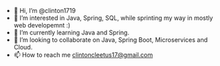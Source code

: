 - 👋 Hi, I’m @clinton1719
- 👀 I’m interested in Java, Spring, SQL, while sprinting my way in mostly web developemnt :)
- 🌱 I’m currently learning Java and Spring.
- 💞️ I’m looking to collaborate on Java, Spring Boot, Microservices and Cloud.
- 📫 How to reach me clintoncleetus17@gmail.com

<!---
clinton1719/clinton1719 is a ✨ special ✨ repository because its `README.md` (this file) appears on your GitHub profile.
You can click the Preview link to take a look at your changes.
--->
